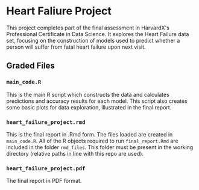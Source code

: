 # Heart Faliure Project

This project completes part of the final assessment in HarvardX's Professional Certificate in Data Science. It explores the Heart Failure data set, focusing on the construction of models used to predict whether a person will suffer from fatal heart failure upon next visit.


## Graded Files

### `main_code.R`
This is the main R script which constructs the data and calculates predictions and accuracy results for each model. This script also creates some basic plots for data exploration, illustrated in the final report. 

### `heart_failure_project.rmd`
This is the final report in .Rmd form. The files loaded are created in `main_code.R`. All of the R objects required to run `final_report.Rmd` are included in the folder `rmd_files`.  This folder must be present in the working directory (relative paths in line with this repo are used).

### `heart_failure_project.pdf`
The final report in PDF format.

